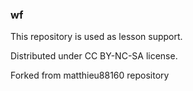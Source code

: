 ### wf

This repository is used as lesson support.

Distributed under CC BY-NC-SA license.

Forked from matthieu88160 repository